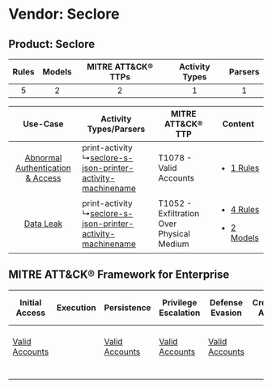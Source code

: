 Vendor: Seclore
===============
Product: Seclore
----------------
| Rules | Models | MITRE ATT&CK® TTPs | Activity Types | Parsers |
|:-----:|:------:|:------------------:|:--------------:|:-------:|
|   5   |   2    |         2          |       1        |    1    |

|    Use-Case    | Activity Types/Parsers    | MITRE ATT&CK® TTP    | Content    |
|:----:| ---- | ---- | ---- |
| [Abnormal Authentication & Access](../../../UseCases/uc_abnormal_authentication_&_access.md) |  print-activity<br> ↳[seclore-s-json-printer-activity-machinename](Ps/pC_secloresjsonprinteractivitymachinename.md)<br> | T1078 - Valid Accounts<br>    | [<ul><li>1 Rules</li></ul>](RM/r_m_seclore_seclore_Abnormal_Authentication_&_Access.md)    |
|    [Data Leak](../../../UseCases/uc_data_leak.md)    |  print-activity<br> ↳[seclore-s-json-printer-activity-machinename](Ps/pC_secloresjsonprinteractivitymachinename.md)<br> | T1052 - Exfiltration Over Physical Medium<br> | [<ul><li>4 Rules</li></ul><ul><li>2 Models</li></ul>](RM/r_m_seclore_seclore_Data_Leak.md) |

MITRE ATT&CK® Framework for Enterprise
--------------------------------------
| Initial Access                                                      | Execution | Persistence                                                         | Privilege Escalation                                                | Defense Evasion                                                     | Credential Access | Discovery | Lateral Movement | Collection | Command and Control | Exfiltration                                                                           | Impact |
| ------------------------------------------------------------------- | --------- | ------------------------------------------------------------------- | ------------------------------------------------------------------- | ------------------------------------------------------------------- | ----------------- | --------- | ---------------- | ---------- | ------------------- | -------------------------------------------------------------------------------------- | ------ |
| [Valid Accounts](https://attack.mitre.org/techniques/T1078)<br><br> |           | [Valid Accounts](https://attack.mitre.org/techniques/T1078)<br><br> | [Valid Accounts](https://attack.mitre.org/techniques/T1078)<br><br> | [Valid Accounts](https://attack.mitre.org/techniques/T1078)<br><br> |                   |           |                  |            |                     | [Exfiltration Over Physical Medium](https://attack.mitre.org/techniques/T1052)<br><br> |        |